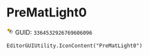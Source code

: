 # PreMatLight0
![](/img/PreMatLight0.png)
GUID: `3364532926769606096`
```
EditorGUIUtility.IconContent("PreMatLight0")
```
